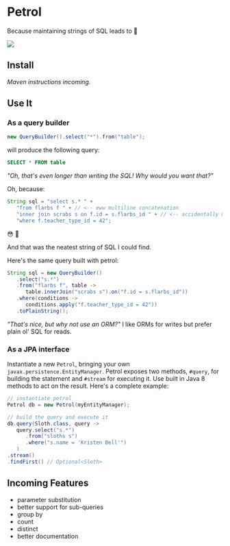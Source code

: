 # Petrol

Because maintaining strings of SQL leads to :shit:

[![](https://jitpack.io/v/jguest/petrol.svg)](https://jitpack.io/#jguest/petrol)

## Install

*Maven instructions incoming.*

## Use It

### As a query builder

```java
new QueryBuilder().select("*").from("table");
```

will produce the following query:

```sql
SELECT * FROM table
```

*"Oh, that's even longer than writing the SQL! Why would you want that?"* 

Oh, because:

```java
String sql = "select s.* " +
   "from flarbs f " + // <-- eww multiline concatenation
   "inner join scrabs s on f.id = s.flarbs_id " + // <-- accidentally miss a space and you die
   "where f.teacher_type_id = 42";
```

:flushed: :gun:

And that was the neatest string of SQL I could find.

Here's the same query built with petrol:

```Java
String sql = new QueryBuilder()
   .select("s.*")
   .from("flarbs f", table ->
      table.innerJoin("scrabs s").on("f.id = s.flarbs_id"))
   .where(conditions ->
      conditions.apply("f.teacher_type_id = 42"))
   .toPlainString();
```

*"That's nice, but why not use an ORM?"* I like ORMs for writes but prefer plain ol' SQL for reads.

### As a JPA interface

Instantiate a new `Petrol`, bringing your own `javax.persistence.EntityManager`. Petrol exposes two methods, `#query`, for building the statement and `#stream` for executing it. Use built in Java 8 methods to act on the result. Here's a complete example:

```Java
// instantiate petrol
Petrol db = new Petrol(myEntityManager);

// build the query and execute it
db.query(Sloth.class, query ->
   query.select("s.*")
      .from("sloths s")
      .where("s.name = 'Kristen Bell'")
   )
.stream()
.findFirst() // Optional<Sloth>
```

## Incoming Features

* parameter substitution
* better support for sub-queries
* group by
* count
* distinct
* better documentation
